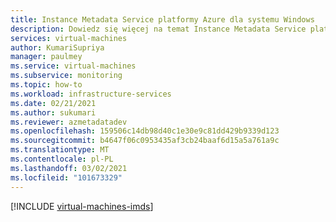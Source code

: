 ```yaml
---
title: Instance Metadata Service platformy Azure dla systemu Windows
description: Dowiedz się więcej na temat Instance Metadata Service platformy Azure oraz informacje o aktualnie uruchomionych wystąpieniach maszyn wirtualnych w systemie Windows.
services: virtual-machines
author: KumariSupriya
manager: paulmey
ms.service: virtual-machines
ms.subservice: monitoring
ms.topic: how-to
ms.workload: infrastructure-services
ms.date: 02/21/2021
ms.author: sukumari
ms.reviewer: azmetadatadev
ms.openlocfilehash: 159506c14db98d40c1e30e9c81dd429b9339d123
ms.sourcegitcommit: b4647f06c0953435af3cb24baaf6d15a5a761a9c
ms.translationtype: MT
ms.contentlocale: pl-PL
ms.lasthandoff: 03/02/2021
ms.locfileid: "101673329"
---
```

[!INCLUDE [virtual-machines-imds](../../../includes/virtual-machines-imds.md)]

